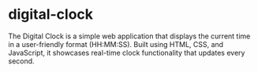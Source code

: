 # digital-clock
The Digital Clock is a simple web application that displays the current time in a user-friendly format (HH:MM:SS). Built using HTML, CSS, and JavaScript, it showcases real-time clock functionality that updates every second.
